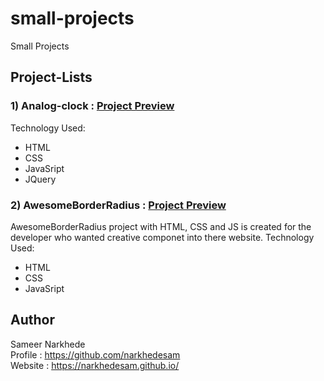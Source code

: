 # small-projects
 Small Projects


## Project-Lists

  ### 1) Analog-clock : <a href="https://narkhedesam.github.io/small-projects/Analog-clock/" target="_blank">Project Preview</a>
   Technology Used:
   - HTML
   - CSS
   - JavaSript
   - JQuery
  
  ### 2) AwesomeBorderRadius  : <a href="https://narkhedesam.github.io/small-projects/AwesomeBorderRadius/" target="_blank">Project Preview</a>
  AwesomeBorderRadius project with HTML, CSS and JS is created for the developer who wanted creative componet into there website.
  Technology Used:
   - HTML
   - CSS
   - JavaSript
  

## Author 
Sameer Narkhede <br/>
Profile : https://github.com/narkhedesam <br/>
Website : https://narkhedesam.github.io/ 